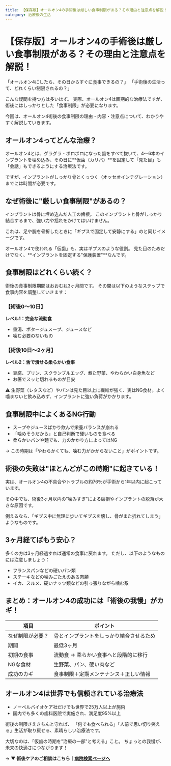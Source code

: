 ```yaml
---
title: 【保存版】オールオン4の手術後は厳しい食事制限がある？その理由と注意点を解説！
category: 治療後の生活
---
```


# 【保存版】オールオン4の手術後は厳しい食事制限がある？その理由と注意点を解説！

「オールオン4にしたら、その日からすぐに食事できるの？」
「手術後の生活って、どれくらい制限されるの？」

こんな疑問を持つ方は多いはず。
実際、オールオン4は画期的な治療法ですが、術後にはしっかりとした「食事制限」が必要になります。

今回は、オールオン4術後の食事制限の理由・内容・注意点について、わかりやすく解説していきます。

## オールオン4ってどんな治療？

オールオン4とは、グラグラ・ボロボロになった歯をすべて抜いて、4〜6本のインプラントを埋め込み、その日に**仮歯（カリバ）**を固定して「見た目」も「会話」もできるようにする治療法です。

ですが、インプラントがしっかり骨とくっつく（オッセオインテグレーション）までには時間が必要です。

## なぜ術後に"厳しい食事制限"があるの？

インプラントは骨に埋め込んだ人工の歯根。
このインプラントと骨がしっかり結合するまで、強い力や揺れをかけてはいけません。

これは、足や腕を骨折したときに「ギプスで固定して安静にする」のと同じイメージです。

オールオン4で使われる「仮歯」も、実はギプスのような役割。
見た目のためだけでなく、**インプラントを固定する"保護装置"**なんです。

## 食事制限はどれくらい続く？

術後の食事制限期間はおおむね3ヶ月間です。
その間は以下のようなステップで食事内容を調整していきます：

### 【術後0〜10日】

**レベル1：完全な流動食**
- 重湯、ポタージュスープ、ジュースなど
- 噛む必要のないもの

### 【術後10日〜2ヶ月】

**レベル2：舌で潰せる柔らかい食事**
- 豆腐、プリン、スクランブルエッグ、煮た野菜、やわらかい白身魚など
- お箸でスッと切れるものが目安

⚠ 生野菜（レタスなど）やパンは見た目以上に繊維が強く、実はNG食材。よく噛まないと飲み込めず、インプラントに強い負荷がかかります。

## 食事制限中によくあるNG行動

- スープやジュースばかり飲んで栄養バランスが崩れる
- 「噛めそうだから」と自己判断で硬いものを食べる
- 柔らかいパンや麺でも、力のかかり方によってはNG

→ この時期は「やわらかくても、噛む力がかからないこと」がポイントです。

## 術後の失敗は"ほとんどがこの時期"に起きている！

実は、オールオン4の不具合やトラブルの約76％が手術から1年以内に起こっています。

その中でも、術後3ヶ月以内の"噛みすぎ"による破損やインプラントの脱落が大きな原因です。

例えるなら、「ギプス中に無理に歩いてギプスを壊し、骨がまた折れてしまう」ようなものです。

## 3ヶ月経てばもう安心？

多くの方は3ヶ月経過すれば通常の食事に戻れます。
ただし、以下のようなものには注意しましょう：
- フランスパンなどの硬いパン類
- ステーキなどの噛みごたえのある肉類
- イカ、スルメ、硬いナッツ類などの引っ張りながら噛む系

## まとめ：オールオン4の成功には「術後の我慢」がカギ！

| 項目 | ポイント |
|---|---|
| なぜ制限が必要？ | 骨とインプラントをしっかり結合させるため |
| 期間 | 最低3ヶ月 |
| 初期の食事 | 流動食 → 柔らかい食事へと段階的に移行 |
| NGな食材 | 生野菜、パン、硬い肉など |
| 成功のカギ | 食事制限＋定期メンテナンス＋正しい情報 |

## オールオン4は世界でも信頼されている治療法

- ノーベルバイオケア社だけでも世界で25万人以上が施術
- 国内でも多くの歯科医院で実施され、満足度95%以上

術後の制限さえきちんと守れば、
「何でも食べられる」「人前で思い切り笑える」生活が取り戻せる、素晴らしい治療法です。

大切なのは、「仮歯の時期を"治療の一部"と考える」こと。
ちょっとの我慢が、未来の快適さにつながります！

→ **▼ 術後ケアのご相談はこちら｜[病院検索ページへ](/hospitals/)**